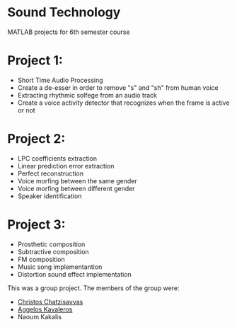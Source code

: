 # Sound Technology 
MATLAB projects for 6th semester course

# Project 1:
- Short Time Audio Processing
- Create a de-esser in order to remove "s" and "sh" from human voice
- Extracting rhythmic solfege from an audio track
- Create a voice activity detector that recognizes when the frame is active or not

# Project 2:
- LPC coefficients extraction
- Linear prediction error extraction
- Perfect reconstruction
- Voice morfing between the same gender
- Voice morfing between different gender
- Speaker identification

# Project 3:

- Prosthetic composition
- Subtractive composition
- FM composition
- Music song implementantion
- Distortion sound effect implementation

This was a group project. The members of the group were:
- [Christos Chatzisavvas](https://github.com/christoschatz)
- [Aggelos Kavaleros](https://github.com/AggelosKv)
- Naoum Kakalis
